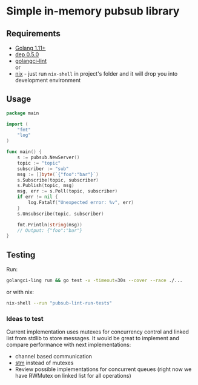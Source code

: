 # Simple in-memory pubsub library

## Requirements
 * [Golang 1.11+](https://golang.org/dl/)
 * [dep 0.5.0](https://github.com/golang/dep#installation)
 * [golangci-lint](https://github.com/golangci/golangci-lint)  
or 
 * [nix](https://nixos.org/nix/download.html) - just run `nix-shell` in project's folder and it will drop you into development environment

## Usage
```go
package main

import (
	"fmt"
	"log"
)

func main() {
	s := pubsub.NewServer()
	topic := "topic"
	subscriber := "sub"
	msg := []byte(`{"foo":"bar"}`)
	s.Subscribe(topic, subscriber)
	s.Publish(topic, msg)
	msg, err := s.Poll(topic, subscriber)
	if err != nil {
		log.Fatalf("Unexpected error: %v", err)
	}
	s.Unsubscribe(topic, subscriber)

	fmt.Println(string(msg))
	// Output: {"foo":"bar"}
}

```

## Testing
Run:
```sh
golangci-ling run && go test -v -timeout=30s --cover --race ./...
```
or with nix: 
```sh
nix-shell --run "pubsub-lint-run-tests"
```

### Ideas to test
Current implementation uses mutexes for concurrency control and linked list from stdlib to store messages.
It would be great to implement and compare performance with next implementations:
 * channel based communication
 * [stm](https://github.com/lukechampine/stm) instead of mutexes
 * Review possible implementations for concurrent queues (right now we have RWMutex on linked list for all operations)
